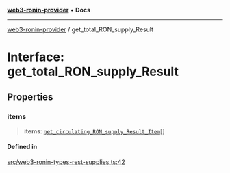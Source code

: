 [**web3-ronin-provider**](../README.md) • **Docs**

***

[web3-ronin-provider](../globals.md) / get\_total\_RON\_supply\_Result

# Interface: get\_total\_RON\_supply\_Result

## Properties

### items

> **items**: [`get_circulating_RON_supply_Result_Item`](get_circulating_RON_supply_Result_Item.md)[]

#### Defined in

[src/web3-ronin-types-rest-supplies.ts:42](https://github.com/chuacw/web3-ronin-provider/blob/dab3da736520006c9aeb4dab1fb5f7a56228c341/src/web3-ronin-types-rest-supplies.ts#L42)
